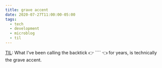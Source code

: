 ```yaml
---
title: grave accent
date: 2020-07-27T11:00:00-05:00
tags:
  - tech
  - development
  - microblog
  - til
---
```

[TIL](https://unix.stackexchange.com/a/123653/394334): What I've been calling the backtick 👉 ```` 👈 for years, is technically the grave accent.